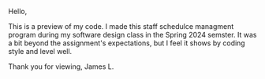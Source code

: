 Hello,

This is a preview of my code. I made this staff schedulce managment program during my software design class in the Spring 2024 semster.
It was a bit beyond the assignment's expectations, but I feel it shows by coding style and level well.

Thank you for viewing,
James L.
